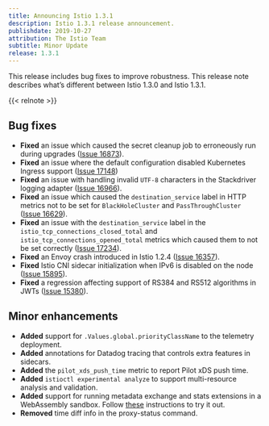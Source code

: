 ```yaml
---
title: Announcing Istio 1.3.1
description: Istio 1.3.1 release announcement.
publishdate: 2019-10-27
attribution: The Istio Team
subtitle: Minor Update
release: 1.3.1
---
```


This release includes bug fixes to improve robustness. This release note describes what’s different between Istio 1.3.0 and Istio 1.3.1.

{{< relnote >}}

## Bug fixes

- **Fixed** an issue which caused the secret cleanup job to erroneously run during upgrades ([Issue 16873](https://github.com/istio/istio/issues/16873)).
- **Fixed** an issue where the default configuration disabled Kubernetes Ingress support ([Issue 17148](https://github.com/istio/istio/issues/17148))
- **Fixed** an issue with handling invalid `UTF-8` characters in the Stackdriver logging adapter ([Issue 16966](https://github.com/istio/istio/issues/16966)).
- **Fixed** an issue which caused the `destination_service` label in HTTP metrics not to be set for `BlackHoleCluster` and `PassThroughCluster` ([Issue 16629](https://github.com/istio/istio/issues/16629)).
- **Fixed** an issue with the `destination_service` label in the `istio_tcp_connections_closed_total` and `istio_tcp_connections_opened_total` metrics which caused them to not be set correctly ([Issue 17234](https://github.com/istio/istio/issues/17234)).
- **Fixed** an Envoy crash introduced in Istio 1.2.4 ([Issue 16357](https://github.com/istio/istio/issues/16357)).
- **Fixed** Istio CNI sidecar initialization when IPv6 is disabled on the node ([Issue 15895](https://github.com/istio/istio/issues/15895)).
- **Fixed** a regression affecting support of RS384 and RS512 algorithms in JWTs ([Issue 15380](https://github.com/istio/istio/issues/15380)).

## Minor enhancements

- **Added** support for `.Values.global.priorityClassName` to the telemetry deployment.
- **Added** annotations for Datadog tracing that controls extra features in sidecars.
- **Added** the `pilot_xds_push_time` metric to report Pilot xDS push time.
- **Added** `istioctl experimental analyze` to support multi-resource analysis and validation.
- **Added** support for running metadata exchange and stats extensions in a WebAssembly sandbox. Follow [these](/docs/ops/telemetry/in-proxy-service-telemetry/) instructions to try it out.
- **Removed** time diff info in the proxy-status command.
